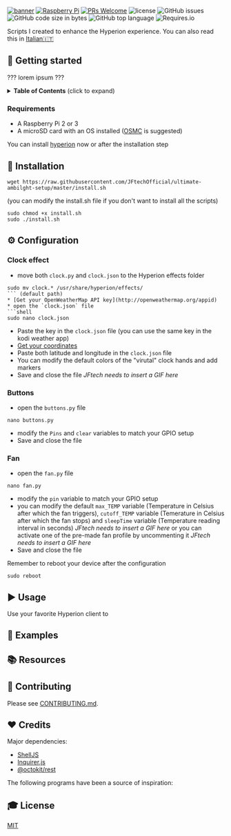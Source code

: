 [![banner](https://dl.dropboxusercontent.com/s/xbczn9daprt7q2i/banner.png?dl=0 "banner with JFtech logo & social")](https://linktr.ee/jftechofficial)
[![Raspberry Pi](https://img.shields.io/badge/made%20for-Raspberry%20Pi-red.svg)](https://www.raspberrypi.org) [![PRs Welcome](https://img.shields.io/badge/PRs-welcome-brightgreen.svg)](http://makeapullrequest.com) ![license](https://img.shields.io/github/license/JFtechOfficial/ultimate-ambilght-setup.svg) ![GitHub issues](https://img.shields.io/github/issues/JFtechOfficial/ultimate-ambilght-setup.svg) ![GitHub code size in bytes](https://img.shields.io/github/languages/code-size/JFtechOfficial/ultimate-ambilght-setup.svg) ![GitHub top language](https://img.shields.io/github/languages/top/JFtechOfficial/ultimate-ambilght-setup.svg) ![Requires.io](https://img.shields.io/requires/github/JFtechOfficial/ultimate-ambilght-setup.svg)

Scripts I created to enhance the Hyperion experience. You can also read this in [Italian🇮🇹](README-it-IT.md)

## 🚀 Getting started
??? lorem ipsum ???
<details>
 <summary><strong>Table of Contents</strong> (click to expand)</summary>

* [Getting started](#-getting-started)
* [Installation](#-installation)
* [Configuration](#️-configuration)
* [Usage](#️-usage)
* [Examples](#-examples)
* [Resources](#-resources)
* [Notes](#-notes)
* [Troubleshooting & debugging](#-troubleshooting--debugging)
* [Contributing](#-contributing)
* [Credits](#️-credits)
* [License](#-license)
</details>

### Requirements
* A Raspberry Pi 2 or 3
* A microSD card with an OS installed ([OSMC](https://osmc.tv/download/) is suggested)

You can install [hyperion](https://hyperion-project.org) now or after the installation step




## 💾 Installation
```shell
wget https://raw.githubusercontent.com/JFtechOfficial/ultimate-ambilght-setup/master/install.sh
```
(you can modify the install.sh file if you don't want to install all the scripts)

```shell
sudo chmod +x install.sh
sudo ./install.sh
```

## ⚙️ Configuration

### Clock effect
* move both `clock.py` and `clock.json` to the Hyperion effects folder 
```shell
sudo mv clock.* /usr/share/hyperion/effects/
``` (default path)
* [Get your OpenWeatherMap API key](http://openweathermap.org/appid) 
* open the `clock.json` file
```shell
sudo nano clock.json
```
* Paste the key in the `clock.json` file (you can use the same key in the kodi weather app)
* [Get your coordinates](https://support.google.com/maps/answer/18539?co=GENIE.Platform%3DDesktop&hl=en&oco=1) 
* Paste both latitude and longitude in the `clock.json` file
* You can modify the default colors of the "virutal" clock hands and add markers
* Save and close the file
*JFtech needs to insert a GIF here*


### Buttons
* open the `buttons.py` file
```shell
nano buttons.py
```
* modify the `Pins` and `clear` variables to match your GPIO setup
* Save and close the file

### Fan
* open the `fan.py` file
```shell
nano fan.py
```
* modify the `pin` variable to match your GPIO setup
* you can modify the default `max_TEMP` variable (Temperature in Celsius after which the fan triggers),
`cutoff_TEMP` variable (Temerature in Celsius after which the fan stops) and `sleepTime` variable (Temperature reading interval in seconds)
*JFtech needs to insert a GIF here* or you can activate one of the pre-made fan profile by uncommenting it *JFtech needs to insert a GIF here*
* Save and close the file


Remember to reboot your device after the configuration
```shell
sudo reboot
```

## ▶️ Usage

Use your favorite Hyperion client to 

## 💼 Examples


## 📚 Resources


## 🎁 Contributing

Please see [CONTRIBUTING.md](./CONTRIBUTING.md).

## ❤️ Credits

Major dependencies:

* [ShellJS](https://documentup.com/shelljs/shelljs)
* [Inquirer.js](https://github.com/SBoudrias/Inquirer.js)
* [@octokit/rest](https://github.com/octokit/rest.js)

The following programs have been a source of inspiration:


## 🎓 License

[MIT](http://webpro.mit-license.org/)


